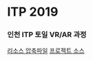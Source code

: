 # ITP 2019
### 인천 ITP 토일 VR/AR 과정

[리소스 압축파일](https://github.com/IndieGameMaker/UnityBook)
[프로젝트 소스](https://github.com/IndieGameMaker/SpaceShooter1)
